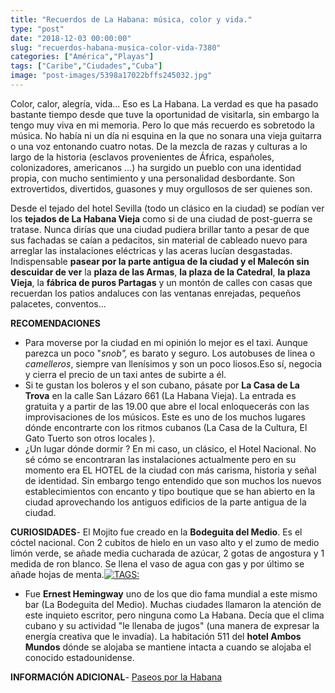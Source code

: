 ```yaml
---
title: "Recuerdos de La Habana: música, color y vida."
type: "post"
date: "2018-12-03 00:00:00"
slug: "recuerdos-habana-musica-color-vida-7380"
categories: ["América","Playas"]
tags: ["Caribe","Ciudades","Cuba"]
image: "post-images/5398a17022bffs245032.jpg"
---
```


Color, calor, alegría, vida... Eso es La Habana. La verdad es que ha pasado bastante tiempo desde que tuve la oportunidad de visitarla, sin embargo la tengo muy viva en mi memoria. Pero lo que más recuerdo es sobretodo la música. No había ni un día ni esquina en la que no sonara una vieja guitarra o una voz entonando cuatro notas. De la mezcla de razas y culturas a lo largo de la historia (esclavos provenientes de África, españoles, colonizadores, americanos ...) ha surgido un pueblo con una identidad propia, con mucho sentimiento y una personalidad desbordante. Son extrovertidos, divertidos, guasones y muy orgullosos de ser quienes son.  
  
Desde el tejado del hotel Sevilla (todo un clásico en la ciudad) se podían ver los **tejados de La Habana Vieja** como si de una ciudad de post-guerra se tratase. Nunca dirías que una ciudad pudiera brillar tanto a pesar de que sus fachadas se caían a pedacitos, sin material de cableado nuevo para arreglar las instalaciones eléctricas y las aceras lucían desgastadas. Indispensable **pasear por la parte antigua de la ciudad y el Malecón sin descuidar de ver** la **plaza de las Armas**, **la plaza de la Catedral**, **la plaza Vieja**, la **fábrica de puros Partagas** y un montón de calles con casas que recuerdan los patios andaluces con las ventanas enrejadas, pequeños palacetes, conventos...  
  
**RECOMENDACIONES**

- Para moverse por la ciudad en mi opinión lo mejor es el taxi. Aunque parezca un poco "*snob",* es barato y seguro. Los autobuses de linea o *camelleros*, siempre van llenísimos y son un poco liosos.Eso sí, negocia y cierra el precio de un taxi antes de subirte a él.
- Si te gustan los boleros y el son cubano, pásate por  **La Casa de La Trova** en la calle San Lázaro 661 (La Habana Vieja). La entrada es gratuita y a partir de las 19.00 que abre el local enloquecerás con las improvisaciones de los músicos. Este es uno de los muchos lugares dónde encontrarte con los ritmos cubanos (La Casa de la Cultura, El Gato Tuerto son otros locales ).
- ¿Un lugar dónde dormir ? En mi caso, un clásico, el Hotel Nacional. No sé cómo se encontraran las instalaciones actualmente pero en su momento era EL HOTEL de la ciudad con más carisma, historia y señal de identidad. Sin embargo tengo entendido que son muchos los nuevos establecimientos con encanto y tipo boutique que se han abierto en la ciudad aprovechando los antiguos edificios de la parte antigua de la ciudad.

**CURIOSIDADES**- El Mojito fue creado en la **Bodeguita del Medio**. Es el cóctel nacional. Con 2 cubitos de hielo en un vaso alto y el zumo de medio limón verde, se añade media cucharada de azúcar, 2 gotas de angostura y 1 medida de ron blanco. Se llena el vaso de agua con gas y por último se añade hojas de menta.[![ TAGS:](post-images/5398a17022bffs245032.jpg "la bodeguita del medio by rbairdpccam")](https://www.flickr.com/photos/shooteverypig/5315700321/sizes/z/in/photostream/)
- Fue **Ernest Hemingway** uno de los que dio fama mundial a este mismo bar (La Bodeguita del Medio). Muchas ciudades llamaron la atención de este inquieto escritor, pero ninguna como La Habana. Decía que el clima cubano y su actividad "le llenaba de jugos" (una manera de expresar la energía creativa que le invadía). La habitación 511 del **hotel Ambos Mundos** dónde se alojaba se mantiene intacta a cuando se alojaba el conocido estadounidense.

**INFORMACIÓN ADICIONAL**- [Paseos por la Habana](http://www.paseosporlahabana.com)